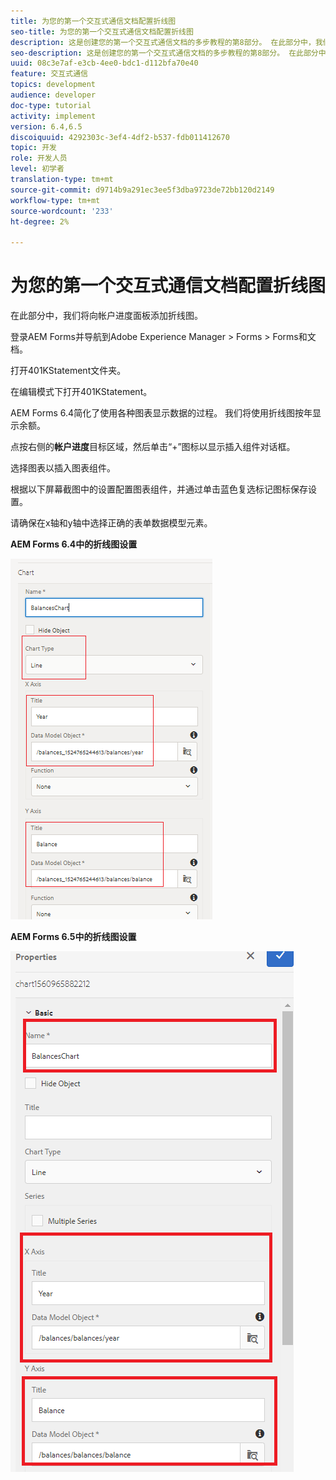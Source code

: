 ```yaml
---
title: 为您的第一个交互式通信文档配置折线图
seo-title: 为您的第一个交互式通信文档配置折线图
description: 这是创建您的第一个交互式通信文档的多步教程的第8部分。 在此部分中，我们将向帐户进度面板添加折线图。
seo-description: 这是创建您的第一个交互式通信文档的多步教程的第8部分。 在此部分中，我们将向帐户进度面板添加折线图。
uuid: 08c3e7af-e3cb-4ee0-bdc1-d112bfa70e40
feature: 交互式通信
topics: development
audience: developer
doc-type: tutorial
activity: implement
version: 6.4,6.5
discoiquuid: 4292303c-3ef4-4df2-b537-fdb011412670
topic: 开发
role: 开发人员
level: 初学者
translation-type: tm+mt
source-git-commit: d9714b9a291ec3ee5f3dba9723de72bb120d2149
workflow-type: tm+mt
source-wordcount: '233'
ht-degree: 2%

---
```



# 为您的第一个交互式通信文档配置折线图

在此部分中，我们将向帐户进度面板添加折线图。

登录AEM Forms并导航到Adobe Experience Manager > Forms > Forms和文档。

打开401KStatement文件夹。

在编辑模式下打开401KStatement。

AEM Forms 6.4简化了使用各种图表显示数据的过程。 我们将使用折线图按年显示余额。

点按右侧的&#x200B;**帐户进度**&#x200B;目标区域，然后单击“+”图标以显示插入组件对话框。

选择图表以插入图表组件。

根据以下屏幕截图中的设置配置图表组件，并通过单击蓝色复选标记图标保存设置。

请确保在x轴和y轴中选择正确的表单数据模型元素。

**AEM Forms 6.4中的折线图设置**

![linechart64](assets/linechart.png)

**AEM Forms 6.5中的折线图设置**

![linechart64](assets/linechart65.PNG)


